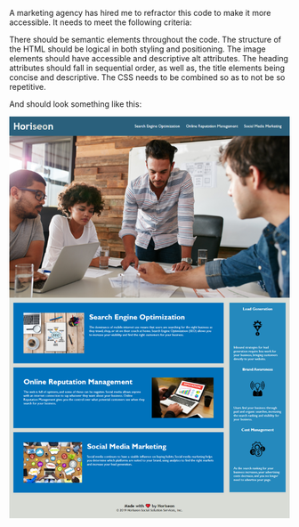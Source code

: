A marketing agency has hired me to refractor this code to make it more accessible. It needs to meet the following criteria: 

There should be semantic elements throughout the code. The structure of the HTML should be logical in both styling and positioning. The image elements should have accessible and descriptive alt attributes. The heading attributes should fall in sequential order, as well as, the title elements being concise and descriptive. The CSS needs to be combined so as to not be so repetitive. 

And should look something like this: 

![](images/screencapture-file-C-Users-19043-Dropbox-My-PC-DESKTOP-V2B35R4-Desktop-Bootcamp-homework1-Code-Refractor-Index-html-2021-03-28-14_06_01.png)


